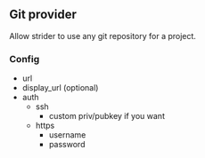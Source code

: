 ## Git provider

Allow strider to use any git repository for a project.

### Config

- url
- display_url (optional)
- auth
  - ssh
    - custom priv/pubkey if you want
  - https
    - username
    - password
